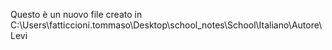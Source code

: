 Questo è un nuovo file creato in C:\Users\fatticcioni.tommaso\Desktop\school_notes\School\Italiano\Autore\\Levi 
